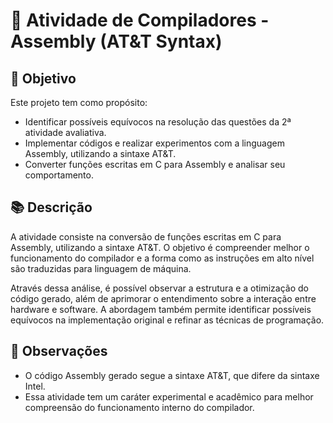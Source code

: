 # 🚀 Atividade de Compiladores - Assembly (AT&T Syntax)

## 📌 Objetivo
Este projeto tem como propósito:
- Identificar possíveis equívocos na resolução das questões da 2ª atividade avaliativa.
- Implementar códigos e realizar experimentos com a linguagem Assembly, utilizando a sintaxe AT&T.
- Converter funções escritas em C para Assembly e analisar seu comportamento.

## 📚 Descrição
A atividade consiste na conversão de funções escritas em C para Assembly, utilizando a sintaxe AT&T. O objetivo é compreender melhor o funcionamento do compilador e a forma como as instruções em alto nível são traduzidas para linguagem de máquina. 

Através dessa análise, é possível observar a estrutura e a otimização do código gerado, além de aprimorar o entendimento sobre a interação entre hardware e software. A abordagem também permite identificar possíveis equívocos na implementação original e refinar as técnicas de programação.

## 📜 Observações
- O código Assembly gerado segue a sintaxe AT&T, que difere da sintaxe Intel.
- Essa atividade tem um caráter experimental e acadêmico para melhor compreensão do funcionamento interno do compilador.
